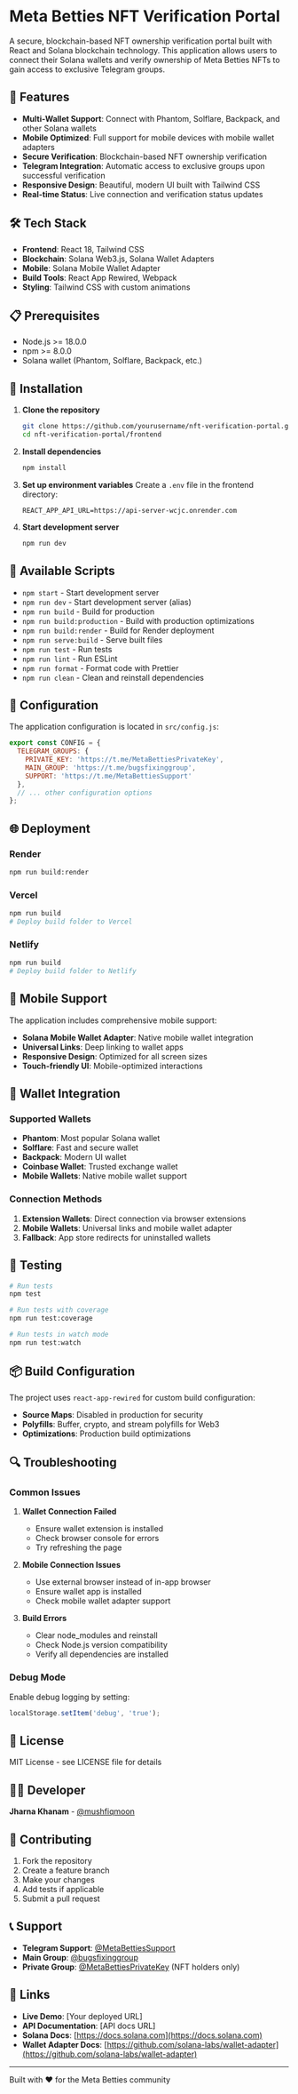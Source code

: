 # Meta Betties NFT Verification Portal

A secure, blockchain-based NFT ownership verification portal built with React and Solana blockchain technology. This application allows users to connect their Solana wallets and verify ownership of Meta Betties NFTs to gain access to exclusive Telegram groups.

## 🚀 Features

- **Multi-Wallet Support**: Connect with Phantom, Solflare, Backpack, and other Solana wallets
- **Mobile Optimized**: Full support for mobile devices with mobile wallet adapters
- **Secure Verification**: Blockchain-based NFT ownership verification
- **Telegram Integration**: Automatic access to exclusive groups upon successful verification
- **Responsive Design**: Beautiful, modern UI built with Tailwind CSS
- **Real-time Status**: Live connection and verification status updates

## 🛠️ Tech Stack

- **Frontend**: React 18, Tailwind CSS
- **Blockchain**: Solana Web3.js, Solana Wallet Adapters
- **Mobile**: Solana Mobile Wallet Adapter
- **Build Tools**: React App Rewired, Webpack
- **Styling**: Tailwind CSS with custom animations

## 📋 Prerequisites

- Node.js >= 18.0.0
- npm >= 8.0.0
- Solana wallet (Phantom, Solflare, Backpack, etc.)

## 🚀 Installation

1. **Clone the repository**
   ```bash
   git clone https://github.com/yourusername/nft-verification-portal.git
   cd nft-verification-portal/frontend
   ```

2. **Install dependencies**
   ```bash
   npm install
   ```

3. **Set up environment variables**
   Create a `.env` file in the frontend directory:
   ```env
   REACT_APP_API_URL=https://api-server-wcjc.onrender.com
   ```

4. **Start development server**
   ```bash
   npm run dev
   ```

## 📱 Available Scripts

- `npm start` - Start development server
- `npm run dev` - Start development server (alias)
- `npm run build` - Build for production
- `npm run build:production` - Build with production optimizations
- `npm run build:render` - Build for Render deployment
- `npm run serve:build` - Serve built files
- `npm run test` - Run tests
- `npm run lint` - Run ESLint
- `npm run format` - Format code with Prettier
- `npm run clean` - Clean and reinstall dependencies

## 🔧 Configuration

The application configuration is located in `src/config.js`:

```javascript
export const CONFIG = {
  TELEGRAM_GROUPS: {
    PRIVATE_KEY: 'https://t.me/MetaBettiesPrivateKey',
    MAIN_GROUP: 'https://t.me/bugsfixinggroup',
    SUPPORT: 'https://t.me/MetaBettiesSupport'
  },
  // ... other configuration options
};
```

## 🌐 Deployment

### Render
```bash
npm run build:render
```

### Vercel
```bash
npm run build
# Deploy build folder to Vercel
```

### Netlify
```bash
npm run build
# Deploy build folder to Netlify
```

## 📱 Mobile Support

The application includes comprehensive mobile support:

- **Solana Mobile Wallet Adapter**: Native mobile wallet integration
- **Universal Links**: Deep linking to wallet apps
- **Responsive Design**: Optimized for all screen sizes
- **Touch-friendly UI**: Mobile-optimized interactions

## 🔐 Wallet Integration

### Supported Wallets
- **Phantom**: Most popular Solana wallet
- **Solflare**: Fast and secure wallet
- **Backpack**: Modern UI wallet
- **Coinbase Wallet**: Trusted exchange wallet
- **Mobile Wallets**: Native mobile wallet support

### Connection Methods
1. **Extension Wallets**: Direct connection via browser extensions
2. **Mobile Wallets**: Universal links and mobile wallet adapter
3. **Fallback**: App store redirects for uninstalled wallets

## 🧪 Testing

```bash
# Run tests
npm test

# Run tests with coverage
npm run test:coverage

# Run tests in watch mode
npm run test:watch
```

## 📦 Build Configuration

The project uses `react-app-rewired` for custom build configuration:

- **Source Maps**: Disabled in production for security
- **Polyfills**: Buffer, crypto, and stream polyfills for Web3
- **Optimizations**: Production build optimizations

## 🔍 Troubleshooting

### Common Issues

1. **Wallet Connection Failed**
   - Ensure wallet extension is installed
   - Check browser console for errors
   - Try refreshing the page

2. **Mobile Connection Issues**
   - Use external browser instead of in-app browser
   - Ensure wallet app is installed
   - Check mobile wallet adapter support

3. **Build Errors**
   - Clear node_modules and reinstall
   - Check Node.js version compatibility
   - Verify all dependencies are installed

### Debug Mode

Enable debug logging by setting:
```javascript
localStorage.setItem('debug', 'true');
```

## 📄 License

MIT License - see LICENSE file for details

## 👨‍💻 Developer

**Jharna Khanam** - [@mushfiqmoon](https://t.me/mushfiqmoon)

## 🤝 Contributing

1. Fork the repository
2. Create a feature branch
3. Make your changes
4. Add tests if applicable
5. Submit a pull request

## 📞 Support

- **Telegram Support**: [@MetaBettiesSupport](https://t.me/MetaBettiesSupport)
- **Main Group**: [@bugsfixinggroup](https://t.me/bugsfixinggroup)
- **Private Group**: [@MetaBettiesPrivateKey](https://t.me/MetaBettiesPrivateKey) (NFT holders only)

## 🔗 Links

- **Live Demo**: [Your deployed URL]
- **API Documentation**: [API docs URL]
- **Solana Docs**: [https://docs.solana.com](https://docs.solana.com)
- **Wallet Adapter Docs**: [https://github.com/solana-labs/wallet-adapter](https://github.com/solana-labs/wallet-adapter)

---

Built with ❤️ for the Meta Betties community 